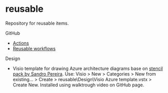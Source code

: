 # reusable
Repository for reusable items.

GitHub
- [Actions](.github/actions)
- [Reusable workflows](.github/workflows)

Design
- Visio template for drawing Azure architecture diagrams base on [stencil pack by Sandro Pereira](https://github.com/sandroasp/Microsoft-Integration-and-Azure-Stencils-Pack-for-Visio). Use: Visio > New > Categories > New from existing... > Create > reusable\Design\Visio Azure template.vstx > Create New. Installed using walktrough video on GitHub page.
